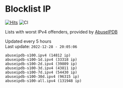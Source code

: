 # Blocklist IP

[![Hits](https://hits.seeyoufarm.com/api/count/incr/badge.svg?url=https%3A%2F%2Fgithub.com%2Fborestad%2Fblocklist-ip%2F&count_bg=%2379C83D&title_bg=%23555555&icon=&icon_color=%23E7E7E7&title=hits&edge_flat=false)](https://hits.seeyoufarm.com)  ![CI](https://img.shields.io/github/workflow/status/borestad/blocklist-ip/CI?style=flat-square)

Lists with worst IPv4 offenders, provided by [AbuseIPDB](https://www.abuseipdb.com/)

<!-- FOOTER-PLACEHOLDER -->
Updated every 5 hours<br>
Last update: `2022-12-28 - 20:05:06`
```
abuseipdb-s100.ipv4 (14812 ip)
abuseipdb-s100-1d.ipv4 (33318 ip)
abuseipdb-s100-2d.ipv4 (39809 ip)
abuseipdb-s100-3d.ipv4 (43811 ip)
abuseipdb-s100-7d.ipv4 (54430 ip)
abuseipdb-s100-30d.ipv4 (96315 ip)
abuseipdb-s100-all.ipv4 (131948 ip)
```
